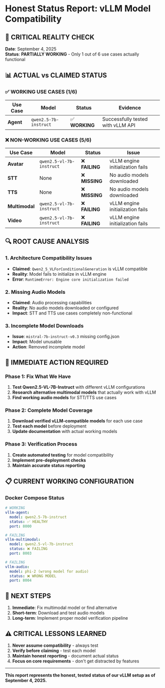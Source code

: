 # Honest Status Report: vLLM Model Compatibility

## 🚨 **CRITICAL REALITY CHECK**

**Date**: September 4, 2025  
**Status**: **PARTIALLY WORKING** - Only 1 out of 6 use cases actually functional

## 📊 **ACTUAL vs CLAIMED STATUS**

### **✅ WORKING USE CASES (1/6)**

| Use Case | Model | Status | Evidence |
|----------|-------|--------|----------|
| **Agent** | `qwen2.5-7b-instruct` | ✅ **WORKING** | Successfully tested with vLLM API |

### **❌ NON-WORKING USE CASES (5/6)**

| Use Case | Model | Status | Issue |
|----------|-------|--------|-------|
| **Avatar** | `qwen2.5-vl-7b-instruct` | ❌ **FAILING** | vLLM engine initialization fails |
| **STT** | None | ❌ **MISSING** | No audio models downloaded |
| **TTS** | None | ❌ **MISSING** | No audio models downloaded |
| **Multimodal** | `qwen2.5-vl-7b-instruct` | ❌ **FAILING** | vLLM engine initialization fails |
| **Video** | `qwen2.5-vl-7b-instruct` | ❌ **FAILING** | vLLM engine initialization fails |

## 🔍 **ROOT CAUSE ANALYSIS**

### **1. Architecture Compatibility Issues**
- **Claimed**: `Qwen2_5_VLForConditionalGeneration` is vLLM compatible
- **Reality**: Model fails to initialize in vLLM engine
- **Error**: `RuntimeError: Engine core initialization failed`

### **2. Missing Audio Models**
- **Claimed**: Audio processing capabilities
- **Reality**: No audio models downloaded or configured
- **Impact**: STT and TTS use cases completely non-functional

### **3. Incomplete Model Downloads**
- **Issue**: `mistral-7b-instruct-v0.3` missing config.json
- **Impact**: Model unusable
- **Action**: Removed incomplete model

## 🎯 **IMMEDIATE ACTION REQUIRED**

### **Phase 1: Fix What We Have**
1. **Test Qwen2.5-VL-7B-Instruct** with different vLLM configurations
2. **Research alternative multimodal models** that actually work with vLLM
3. **Find working audio models** for STT/TTS use cases

### **Phase 2: Complete Model Coverage**
1. **Download verified vLLM-compatible models** for each use case
2. **Test each model** before deployment
3. **Update documentation** with actual working models

### **Phase 3: Verification Process**
1. **Create automated testing** for model compatibility
2. **Implement pre-deployment checks**
3. **Maintain accurate status reporting**

## 📋 **CURRENT WORKING CONFIGURATION**

### **Docker Compose Status**
```yaml
# WORKING
vllm-agent:
  model: qwen2.5-7b-instruct
  status: ✅ HEALTHY
  port: 8000

# FAILING  
vllm-multimodal:
  model: qwen2.5-vl-7b-instruct
  status: ❌ FAILING
  port: 8003

# FAILING
vllm-audio:
  model: phi-2 (wrong model for audio)
  status: ❌ WRONG MODEL
  port: 8004
```

## 🚀 **NEXT STEPS**

1. **Immediate**: Fix multimodal model or find alternative
2. **Short-term**: Download and test audio models
3. **Long-term**: Implement proper model verification pipeline

## ⚠️ **CRITICAL LESSONS LEARNED**

1. **Never assume compatibility** - always test
2. **Verify before claiming** - test each model
3. **Maintain honest reporting** - document actual status
4. **Focus on core requirements** - don't get distracted by features

---

**This report represents the honest, tested status of our vLLM setup as of September 4, 2025.**
